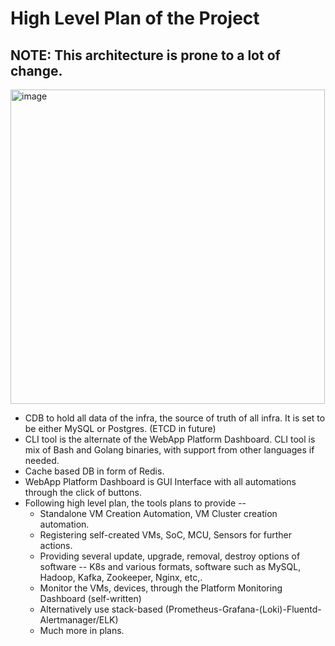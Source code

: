 # High Level Plan of the Project

## NOTE: This architecture is prone to a lot of change.

<img width="503" alt="image" src="https://github.com/user-attachments/assets/fc09bc50-9e8d-40e0-8d74-025c1db924b8">

* CDB to hold all data of the infra, the source of truth of all infra. It is set to be either MySQL or Postgres. (ETCD in future)
* CLI tool is the alternate of the WebApp Platform Dashboard. CLI tool is mix of Bash and Golang binaries, with support from other languages if needed.
* Cache based DB in form of Redis.
* WebApp Platform Dashboard is GUI Interface with all automations through the click of buttons.
* Following high level plan, the tools plans to provide --
  * Standalone VM Creation Automation, VM Cluster creation automation.
  * Registering self-created VMs, SoC, MCU, Sensors for further actions.
  * Providing several update, upgrade, removal, destroy options of software -- K8s and various formats, software such as MySQL, Hadoop, Kafka, Zookeeper, Nginx, etc,.
  * Monitor the VMs, devices, through the Platform Monitoring Dashboard (self-written)
  * Alternatively use stack-based (Prometheus-Grafana-(Loki)-Fluentd-Alertmanager/ELK)
  * Much more in plans.
 
  
